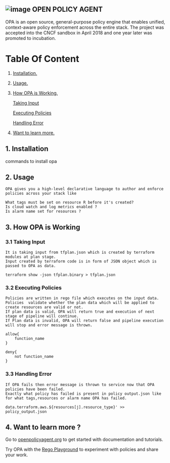 
## ![image](https://user-images.githubusercontent.com/108211929/233038413-d125fd46-e345-4eb6-9f4b-e5063fd41d6a.png) OPEN POLICY AGENT

OPA is an open source, general-purpose policy engine that enables unified, context-aware policy enforcement across the entire stack. The project was accepted into the CNCF sandbox in April 2018 and one year later was promoted to incubation. 


# Table Of Content

1. [ Installation. ](#install)
2. [ Usage. ](#work)
3. [ How OPA is Working. ](#working)

    [Taking Input](#input)

    [Executing Policies](#policies)

    [Handling Error](#errorH)
1. [Want to learn more. ](#learn)

<a name="install"></a>
## 1. Installation

commands to install opa

<a name="work"></a>
## 2. Usage
    OPA gives you a high-level declarative language to author and enforce policies across your stack like 

    What tags must be set on resource R before it's created?
    Is cloud watch and log metrics enabled ?
    Is alarm name set for resources ?


<a name="working"></a>
## 3. How OPA is Working 

<a name="input"></a>
### 3.1 Taking Input

    It is taking input from tfplan.json which is created by terraform modules at plan stage.
    Input created by terraform code is in form of JSON object which is passed to OPA as data.
    
    terraform show -json tfplan.binary > tfplan.json

<a name="policies"></a>
### 3.2 Executing Policies

    Policies are written in rego file which executes on the input data.
    Policies  validate whether the plan data which will be applied to create resources are valid or not.
    If plan data is valid, OPA will return true and execution of next stage of pipeline will continue.
    If Plan data is invalid, OPA will return false and pipeline execution will stop and error message is thrown.
    
    allow{
        function_name
    }

    deny{
        not function_name
    }

<a name="errorH"></a>
### 3.3 Handling Error

    If OPA fails then error message is thrown to service now that OPA policies have been failed.
    Exactly what policy has failed is present in policy output.json like for what tags,resources or alarm name OPA has failed.
    
    data.terraform.aws.${resources[j].resource_type}' >> policy_output.json


<a name="learn"></a>
## 4. Want to learn more ?

Go to  [openpolicyagent.org](https://www.openpolicyagent.org/docs/latest/ "opa document") to get started with documentation and tutorials.

Try OPA with the [Rego Playground](https://play.openpolicyagent.org/ "Rego Playground") to experiment with policies and share your work.

